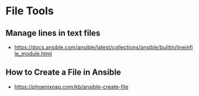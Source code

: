 # File Tools

## Manage lines in text files
* <https://docs.ansible.com/ansible/latest/collections/ansible/builtin/lineinfile_module.html>

## How to Create a File in Ansible
* <https://phoenixnap.com/kb/ansible-create-file>

